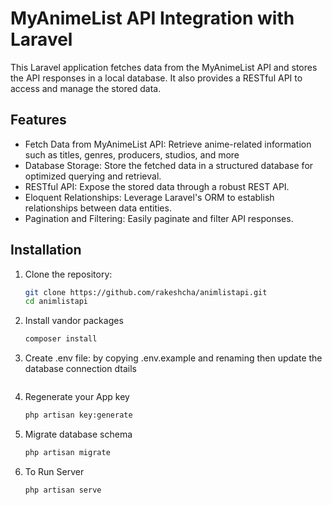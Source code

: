 # MyAnimeList API Integration with Laravel

This Laravel application fetches data from the MyAnimeList API and stores the API responses in a local database. It also provides a RESTful API to access and manage the stored data.

## Features
- Fetch Data from MyAnimeList API: Retrieve anime-related information such as titles, genres, producers, studios, and more
- Database Storage: Store the fetched data in a structured database for optimized querying and retrieval.
- RESTful API: Expose the stored data through a robust REST API.
- Eloquent Relationships: Leverage Laravel's ORM to establish relationships between data entities.
- Pagination and Filtering: Easily paginate and filter API responses.

## Installation
1. Clone the repository:
   ```bash
   git clone https://github.com/rakeshcha/animlistapi.git
   cd animlistapi
2. Install vandor packages
   ```bash
   composer install    
3. Create .env file: by copying .env.example and renaming then update the database  connection dtails
   ```bash
4. Regenerate your App key
   ```bash
   php artisan key:generate  
5. Migrate database schema
   ```bash
   php artisan migrate
6. To Run Server
   ```bash
   php artisan serve 